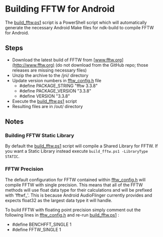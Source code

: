 # Building FFTW for Android

The [build_fftw.ps1](build_fftw.ps1) script is a PowerShell script which will automatically generate the necessary Android Make files for ndk-build to compile FFTW for Android.

## Steps
  - Download the latest build of FFTW from [www.fftw.org](http://www.fftw.org) (do not download from the GitHub repo; those releases are missing necessary files)
  - Unzip the archive to the /jni/ directory
  - Update version numbers in [fftw_config.h](fftw_config.h) file
    * #define PACKAGE_STRING "fftw 3.3.8"
    * #define PACKAGE_VERSION "3.3.8"
    * #define VERSION "3.3.8"
  - Execute the [build_fftw.ps1](build_fftw.ps1) script
  - Resulting files are in /out/ directory

## Notes

### Building FFTW Static Library
By default the [build_fftw.ps1](build_fftw.ps1) script will compile a Shared Library for FFTW.  If you want a Static Library instead execute ```build_fftw.ps1 -LibraryType STATIC```.

### FFTW Precision
The default configuration for FFTW contained within [fftw_config.h](fftw_config.h) will compile FFTW with single precision.  This means that all of the FFTW methods will use float data type for their calculations and will be prefixed with 'fftwf_'.  This is because Android AudioFlinger currently provides and expects float32 as the largest data type it will handle.

To build FFTW with floating point precision simply comment out the following lines in [fftw_config.h](fftw_config.h) and re-run [build_fftw.ps1](build_fftw.ps1) :
  - #define BENCHFFT_SINGLE 1
  - #define FFTW_SINGLE 1
